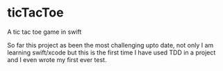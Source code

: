 # ticTacToe
A tic tac toe game in swift

So far this project as been the most challenging upto date, 
not only I am learning swift/xcode but this is the first time I have used TDD in a project and 
I even wrote my first ever test. 
